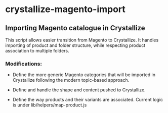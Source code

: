 # crystallize-magento-import

## Importing Magento catalogue in Crystallize

This script allows easier transition from Magento to Crystallize. It handles importing of product and folder structure, while respecting product association to multiple folders.

### Modifications:

- Define the more generic Magento categories that will be imported in Crystallize following the modern topic-based approach.
- Define and handle the shape and content pushed to Crystallize.

- Define the way products and their variants are associated. Current logic is under lib/helpers/map-product.js
